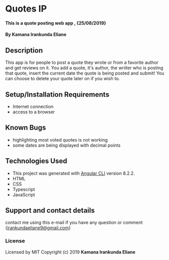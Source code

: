 # Quotes IP  
#### This is a quote posting web app , {25/08/2019}
#### By **Kamana Irankunda Eliane**
## Description
This app is for people to post a quote they wrote or from a favorite author and get reviews on it. You add a quote, it's author, the wriiter who is posting that quote, insert the current date the quote is being posted and submit! You can choose to delete your quote later on if you wish to. 
## Setup/Installation Requirements
* Internet connection
* access to a browser
## Known Bugs
* highlighting most voted quotes is not working
* some dates are being displayed with decimal points
## Technologies Used
* This project was generated with [Angular CLI](https://github.com/angular/angular-cli) version 8.2.2.
* HTML
* CSS
* Typescript
* JavaScript
## Support and contact details
contact me using this e-mail if you have any question or comment {irankundaeliane9@gmail.com}
### License
Licensed by MIT
Copyright (c) 2019 **Kamana Irankunda Eliane**
